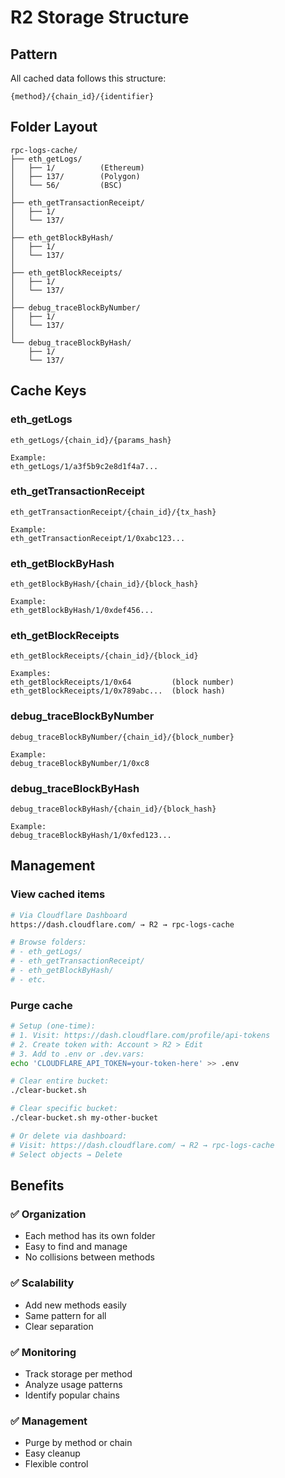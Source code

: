 # R2 Storage Structure

## Pattern

All cached data follows this structure:
```
{method}/{chain_id}/{identifier}
```

## Folder Layout

```
rpc-logs-cache/
├── eth_getLogs/
│   ├── 1/          (Ethereum)
│   ├── 137/        (Polygon)
│   └── 56/         (BSC)
│
├── eth_getTransactionReceipt/
│   ├── 1/
│   └── 137/
│
├── eth_getBlockByHash/
│   ├── 1/
│   └── 137/
│
├── eth_getBlockReceipts/
│   ├── 1/
│   └── 137/
│
├── debug_traceBlockByNumber/
│   ├── 1/
│   └── 137/
│
└── debug_traceBlockByHash/
    ├── 1/
    └── 137/
```

## Cache Keys

### eth_getLogs
```
eth_getLogs/{chain_id}/{params_hash}

Example:
eth_getLogs/1/a3f5b9c2e8d1f4a7...
```

### eth_getTransactionReceipt
```
eth_getTransactionReceipt/{chain_id}/{tx_hash}

Example:
eth_getTransactionReceipt/1/0xabc123...
```

### eth_getBlockByHash
```
eth_getBlockByHash/{chain_id}/{block_hash}

Example:
eth_getBlockByHash/1/0xdef456...
```

### eth_getBlockReceipts
```
eth_getBlockReceipts/{chain_id}/{block_id}

Examples:
eth_getBlockReceipts/1/0x64         (block number)
eth_getBlockReceipts/1/0x789abc...  (block hash)
```

### debug_traceBlockByNumber
```
debug_traceBlockByNumber/{chain_id}/{block_number}

Example:
debug_traceBlockByNumber/1/0xc8
```

### debug_traceBlockByHash
```
debug_traceBlockByHash/{chain_id}/{block_hash}

Example:
debug_traceBlockByHash/1/0xfed123...
```

## Management

### View cached items
```bash
# Via Cloudflare Dashboard
https://dash.cloudflare.com/ → R2 → rpc-logs-cache

# Browse folders:
# - eth_getLogs/
# - eth_getTransactionReceipt/
# - eth_getBlockByHash/
# - etc.
```

### Purge cache
```bash
# Setup (one-time):
# 1. Visit: https://dash.cloudflare.com/profile/api-tokens
# 2. Create token with: Account > R2 > Edit
# 3. Add to .env or .dev.vars:
echo 'CLOUDFLARE_API_TOKEN=your-token-here' >> .env

# Clear entire bucket:
./clear-bucket.sh

# Clear specific bucket:
./clear-bucket.sh my-other-bucket

# Or delete via dashboard:
# Visit: https://dash.cloudflare.com/ → R2 → rpc-logs-cache
# Select objects → Delete
```

## Benefits

### ✅ Organization
- Each method has its own folder
- Easy to find and manage
- No collisions between methods

### ✅ Scalability
- Add new methods easily
- Same pattern for all
- Clear separation

### ✅ Monitoring
- Track storage per method
- Analyze usage patterns
- Identify popular chains

### ✅ Management
- Purge by method or chain
- Easy cleanup
- Flexible control

